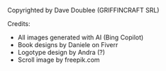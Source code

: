 Copyrighted by Dave Doublee (GRIFFINCRAFT SRL)

Credits:
- All images generated with AI (Bing Copilot)
- Book designs by Daniele on Fiverr
- Logotype design by Andra (?)
- Scroll image by freepik.com